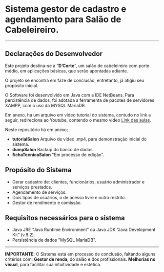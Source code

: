 # Sistema gestor de cadastro e agendamento para Salão de Cabeleireiro.
---
## Declarações do Desenvolvedor

Este projeto destina-se à “**D’Corte**”, um salão de cabeleireiro com porte médio, em aplicações básicas, que serão apontadas adiante.

O projeto se encontra em faze de conclusão, entretanto, já atigiu seu propósito inicial.

O Software foi desenvolvido em Java com a IDE NetBeans. Para percistência de dados, foi adotada a ferramenta de pacotes de servidores XAMPP, com o uso da MYSQL MariaDB.

Em anexo, há um arquivo em vídeo tutorial do sistema, contudo no link a seguir, redireciona ao Youtube, contendo o mesmo vídeo [Link das aulas](https://youtu.be/Tz3RakUi1kY).

Neste repositório há em anexo;
* **tutorialSalon** Arquivo de vídeo .mp4, para demonstração inicial do sistema.
* **dumpSalon** Backup do banco de dados.
* **fichaTecnicaSalon** "Em processo de edição".

## Propósito do Sistema

* Gerar cadastro de: clientes, funcionários, usuário administrador e serviços prestados.
* Agendamento de serviços.
* Dois tipos de usuários, o de acesso livre e outro restrito.
* Gestor de rendimento e comissão.

## Requisitos necessários para o sistema

* Java JRE “Java Runtime Environment” ou Java JDK “Java Development Kit” (v.8.2).
* Persistência de dados "MySQL MariaDB".
---

**IMPORTANTE**: O Sistema está em processo de conclusão, faltando alguns critérios com: 
**Gestor de renda**, do salão e dos profissionais. **Melhorias no visual**, para facilitar sua intuitividade e estética.
